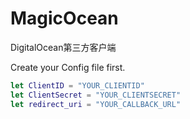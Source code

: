 # MagicOcean
DigitalOcean第三方客户端

Create your Config file first.
```swift
let ClientID = "YOUR_CLIENTID"
let ClientSecret = "YOUR_CLIENTSECRET"
let redirect_uri = "YOUR_CALLBACK_URL"
```

